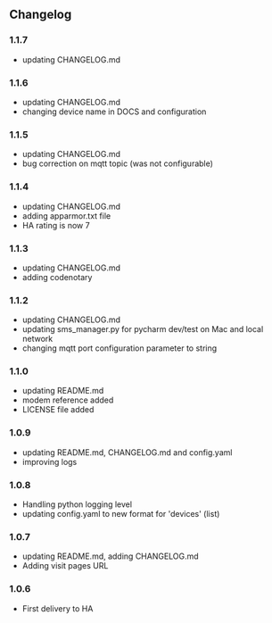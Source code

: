 ## Changelog

### 1.1.7
- updating CHANGELOG.md

### 1.1.6
- updating CHANGELOG.md
- changing device name in DOCS and configuration

### 1.1.5
- updating CHANGELOG.md
- bug correction on mqtt topic (was not configurable)

### 1.1.4

- updating CHANGELOG.md
- adding apparmor.txt file
- HA rating is now 7

### 1.1.3

- updating CHANGELOG.md
- adding codenotary

### 1.1.2

- updating CHANGELOG.md
- updating sms_manager.py for pycharm dev/test on Mac and local network
- changing mqtt port configuration parameter to string

### 1.1.0

- updating README.md
- modem reference added
- LICENSE file added

### 1.0.9

- updating README.md, CHANGELOG.md and config.yaml
- improving logs

### 1.0.8

- Handling python logging level 
- updating config.yaml to new format for 'devices' (list)

### 1.0.7

- updating README.md, adding CHANGELOG.md
- Adding visit pages URL

### 1.0.6

- First delivery to HA
